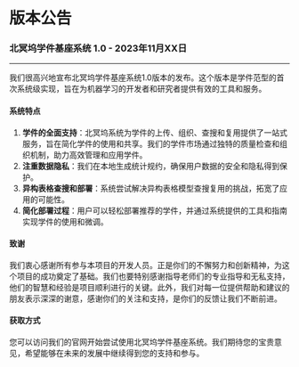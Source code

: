 # 版本公告

### 北冥坞学件基座系统 1.0 - 2023年11月XX日

------

我们很高兴地宣布北冥坞学件基座系统1.0版本的发布。这个版本是学件范型的首次系统级实现，旨在为机器学习的开发者和研究者提供有效的工具和服务。

#### 系统特点

1. **学件的全面支持**：北冥坞系统为学件的上传、组织、查搜和复用提供了一站式服务，旨在简化学件的使用和共享。我们的学件市场通过独特的质量检查和组织机制，助力高效管理和应用学件。
2. **注重数据隐私**：我们在本地生成统计规约，确保用户数据的安全和隐私得到保护。
3. **异构表格查搜和部署**：系统尝试解决异构表格模型查搜复用的挑战，拓宽了应用的可能性。
4. **简化部署过程**：用户可以轻松部署推荐的学件，并通过系统提供的工具和指南实现学件的使用和微调。

#### 致谢

我们衷心感谢所有参与本项目的开发人员。正是你们的不懈努力和创新精神，为这个项目的成功奠定了基础。我们也要特别感谢指导老师们的专业指导和无私支持，他们的智慧和经验是项目顺利进行的关键。此外，我们对每一位提供帮助和建议的朋友表示深深的谢意，感谢你们的关注和支持，是你们的反馈让我们不断前进。

#### 获取方式

您可以访问我们的官网开始尝试使用北冥坞学件基座系统。我们期待您的宝贵意见，希望能够在未来的发展中继续得到您的支持和参与。